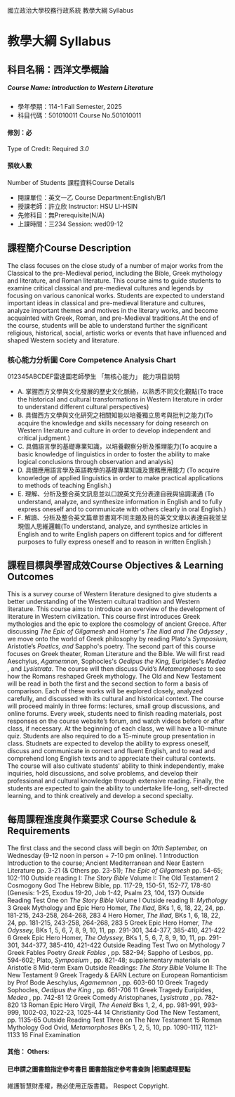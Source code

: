 國立政治大學校務行政系統 教學大綱 Syllabus
# 教學大綱 Syllabus
##  科目名稱：西洋文學概論
#####  Course Name: Introduction to Western Literature
  * 學年學期：114-1 Fall Semester, 2025 
  * 科目代碼：501010011 Course No.501010011
#### 修別：必
Type of Credit: Required 
_3.0_
#### 預收人數
Number of Students
課程資料Course Details
  * 開課單位：英文一乙 Course Department:English/B/1 
  * 授課老師：許立欣 Instructor: HSU LI-HSIN 
  * 先修科目：無Prerequisite(N/A)
  * 上課時間：三234 Session: wed09-12
##  課程簡介Course Description
The class focuses on the close study of a number of major works from the Classical to the pre-Medieval period, including the Bible, Greek mythology and literature, and Roman literature. This course aims to guide students to examine critical classical and pre-medieval cultures and legends by focusing on various canonical works. Students are expected to understand important ideas in classical and pre-medieval literature and cultures, analyze important themes and motives in the literary works, and become acquainted with Greek, Roman, and pre-Medieval traditions.At the end of the course, students will be able to understand further the significant religious, historical, social, artistic works or events that have influenced and shaped Western society and literature. 
###  核心能力分析圖 Core Competence Analysis Chart
012345ABCDEF雷達圖老師學生
「無核心能力」 
能力項目說明
  * A. 掌握西方文學與文化發展的歷史文化脈絡，以熟悉不同文化觀點(To trace the historical and cultural transformations in Western literature in order to understand different cultural perspectives)
  * B. 具備西方文學與文化研究之相關知能以培養獨立思考與批判之能力(To acquire the knowledge and skills necessary for doing research on Western literature and culture in order to develop independent and critical judgment.)
  * C. 具備語言學的基礎專業知識，以培養觀察分析及推理能力(To acquire a basic knowledge of linguistics in order to foster the ability to make logical conclusions through observation and analysis)
  * D. 具備應用語言學及英語教學的基礎專業知識及實務應用能力 (To acquire knowledge of applied linguistics in order to make practical applications to methods of teaching English.)
  * E. 理解、分析及整合英文訊息並以口說英文充分表達自我與協調溝通 (To understand, analyze, and synthesize information in English and to fully express oneself and to communicate with others clearly in oral English.)
  * F. 解讀、分析及整合英文篇章並書寫不同主題及目的英文文章以表達自我並呈現個人思維邏輯(To understand, analyze, and synthesize articles in English and to write English papers on different topics and for different purposes to fully express oneself and to reason in written English.)
##  課程目標與學習成效Course Objectives & Learning Outcomes 
This is a survey course of Western literature designed to give students a better understanding of the Western cultural tradition and Western literature. This course aims to introduce an overview of the development of literature in Western civilization. This course first introduces Greek mythologies and the epic to explore the cosmology of ancient Greece. After discussing _The Epic of Gilgamesh_ and Homer's  _The Iliad and The Odyssey_ , we move onto the world of Greek philosophy by reading Plato's  _Symposium,_ Aristotle’s _Poetics, and_ Sappho's poetry. 
The second part of this course focuses on Greek theater, Roman Literature and the Bible. We will first read Aeschylus, _Agamemnon,_ Sophocles's  _Oedipus the King,_ Euripides's  _Medea_ , and _Lysistrata_. The course will then discuss Ovid’s _Metamorphoses_ to see how the Romans reshaped Greek mythology. The Old and New Testament will be read in both the first and the second section to form a basis of comparison. Each of these works will be explored closely, analyzed carefully, and discussed with its cultural and historical context. The course will proceed mainly in three forms: lectures, small group discussions, and online forums. Every week, students need to finish reading materials, post responses on the course website’s forum, and watch videos before or after class, if necessary. At the beginning of each class, we will have a 10-minute quiz. Students are also required to do a 15-minute group presentation in class.
Studnets are expected to develop the ability to express oneself, discuss and communicate in correct and fluent English, and to read and comprehend long English texts and to appreciate their cultural contexts. The course will also cultivate students' ability to think independently, make inquiries, hold discussions, and solve problems, and develop their professional and cultural knowledge through extensive reading. Finally, the students are expected to gain the ability to undertake life-long, self-directed learning, and to think creatively and develop a second specialty.
##  每周課程進度與作業要求 Course Schedule & Requirements
The first class and the second class will begin on _10th September,_ on Wednesday (9-12 noon in person + 7-10 pm online).
1 Introduction
Introduction to the course; 
Ancient Mediterranean and Near Eastern Literature pp. 3-21 (& Others pp. 23-51); 
_The Epic of Gilgamesh_ pp. 54-65; 102-110
Outside reading I: _The Story Bible_ Volume I: The Old Testament
2 Cosmogony
God The Hebrew Bible, pp. 117-29, 150-51, 152-77, 178-80
(Genesis: 1-25, Exodus 19-20, Job 1-42, Psalm 23, 104, 137) 
Outside Reading Test One on _The Story Bible_ Volume I 
Outside reading II: _Mythology_
3 Greek Mythology and Epic
Hero Homer, _The Iliad,_ BKs 1, 6, 18, 22, 24, pp. 181-215, 243-258, 
264-268, 283
4 Hero Homer, _The Iliad,_ BKs 1, 6, 18, 22, 24, pp. 181-215, 243-258, 
264-268, 283
5 Greek Epic
Hero Homer, _The Odyssey,_ BKs 1, 5, 6, 7, 8, 9, 10, 11, pp. 291-301, 
344-377, 385-410, 421-422
6 Greek Epic
Hero Homer, _The Odyssey,_ BKs 1, 5, 6, 7, 8, 9, 10, 11, pp. 291-301, 
344-377, 385-410, 421-422
Outside Reading Test Two on Mythology
7 Greek Fables
Poetry _Greek Fables_ , pp. 582-94; Sappho of Lesbos, pp. 594-602; 
Plato, _Symposium_ , pp. 821-48; supplementary materials on Aristotle
8 Mid-term Exam
Outside Readings: _The Story Bible_ Volume II: The New Testament 
9 Greek Tragedy & EARN Lecture on European Romanticism by Prof Bode
Aeschylus, _Agamemnon_ , pp. 603-60
10 Greek Tragedy
Sophocles, _Oedipus the King_ , pp. 661-706
11 Greek Tragedy
Euripides, _Medea_ , pp. 742-81
12 Greek Comedy
Aristophanes, _Lysistrata_ , pp. 782-820
13 Roman Epic
Hero Virgil, _The Aeneid_ Bks 1, 2, 4, pp. 981-991, 993-999, 1002-03, 
1022-23, 1025-44
14 Christianity
God The New Testament, pp. 1135-65
Outside Reading Test Three on The New Testament
15 Roman Mythology
God Ovid, _Metamorphoses_ BKs 1, 2, 5, 10, pp. 1090-1117, 1121-1133
16 Final Examination
####  其他： Others:
####  已申請之圖書館指定參考書目  圖書館指定參考書查詢 |相關處理要點
維護智慧財產權，務必使用正版書籍。 Respect Copyright.